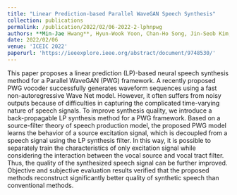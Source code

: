 ```yaml
---
title: "Linear Prediction-based Parallel WaveGAN Speech Synthesis"
collection: publications
permalink: /publication/2022/02/06-2022-2-lphnpwg
authors: **Min-Jae Hwang**, Hyun-Wook Yoon, Chan-Ho Song, Jin-Seob Kim, Jae-Min Kim, Eunwoo Song
date: 2022/02/06
venue: 'ICEIC 2022'
paperurl: 'https://ieeexplore.ieee.org/abstract/document/9748530/'
---
```

This paper proposes a linear prediction (LP)-based neural speech synthesis method for a Parallel WaveGAN (PWG) framework. A recently proposed PWG vocoder successfully generates waveform sequences using a fast non-autoregressive Wave Net model. However, it often suffers from noisy outputs because of difficulties in capturing the complicated time-varying nature of speech signals. To improve synthesis quality, we introduce a back-propagable LP synthesis method for a PWG framework. Based on a source-filter theory of speech production model, the proposed PWG model learns the behavior of a source excitation signal, which is decoupled from a speech signal using the LP synthesis filter. In this way, it is possible to separately train the characteristics of only excitation signal while considering the interaction between the vocal source and vocal tract filter. Thus, the quality of the synthesized speech signal can be further improved. Objective and subjective evaluation results verified that the proposed methods reconstruct significantly better quality of synthetic speech than conventional methods.
